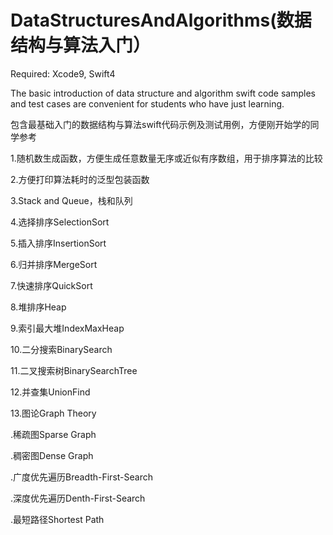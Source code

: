 # DataStructuresAndAlgorithms(数据结构与算法入门）

Required: Xcode9, Swift4

The basic introduction of data structure and algorithm swift code samples 
and test cases are convenient for students who have just learning.

包含最基础入门的数据结构与算法swift代码示例及测试用例，方便刚开始学的同学参考

1.随机数生成函数，方便生成任意数量无序或近似有序数组，用于排序算法的比较

2.方便打印算法耗时的泛型包装函数

3.Stack and Queue，栈和队列

4.选择排序SelectionSort

5.插入排序InsertionSort

6.归并排序MergeSort

7.快速排序QuickSort

8.堆排序Heap

9.索引最大堆IndexMaxHeap

10.二分搜索BinarySearch

11.二叉搜索树BinarySearchTree

12.并查集UnionFind

13.图论Graph Theory

.稀疏图Sparse Graph

.稠密图Dense Graph

.广度优先遍历Breadth-First-Search

.深度优先遍历Denth-First-Search

.最短路径Shortest Path
